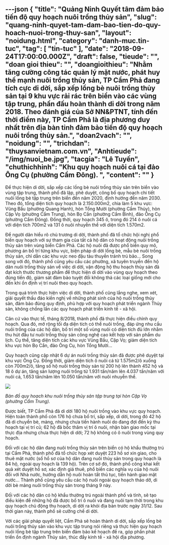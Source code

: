 ---json
{
    "title": "Quảng Ninh Quyết tâm đảm bảo tiến độ quy hoạch nuôi trồng thủy sản",
    "slug": "quang-ninh-quyet-tam-dam-bao-tien-do-quy-hoach-nuoi-trong-thuy-san",
    "layout": "noidung.html",
    "category": "danh-muc.tin-tuc",
    "tag": [
        "tin-tuc"
    ],
    "date": "2018-09-24T17:00:00.000Z",
    "draft": false,
    "tieude": "",
    "doan gioi thieu": "",
    "doangioithieu": "Nhằm tăng cường công tác quản lý mặt nước, phát huy thế mạnh nuôi trồng thủy sản, TP Cẩm Phả đang tích cực di dời, sắp xếp lồng bè nuôi trồng thủy sản tại 9 khu vực rải rác trên biển vào các vùng tập trung, phấn đấu hoàn thành di dời trong năm 2018. Theo đánh giá của Sở NN&PTNT, tính đến thời điểm này, TP Cẩm Phả là địa phương duy nhất trên địa bàn tỉnh đảm bảo tiến độ quy hoạch nuôi trồng thủy sản.",
    "doan2vach": "",
    "noidung": "",
    "trichdan": "thuysanvietnam.com.vn",
    "Anhtieude": "/img/nuoi_be.jpg",
    "tacgia": "Lê Tuyến",
    "chuthichhinh": "Khu quy hoạch nuôi cá tại đảo Ông Cụ (phường Cẩm Đông). ",
    "__content__": ""
}
---
<p>Để thực hiện di dời, sắp xếp c&aacute;c lồng b&egrave; nu&ocirc;i trồng thủy sản tr&ecirc;n biển v&agrave;o v&ugrave;ng tập trung, th&agrave;nh phố đ&atilde; lập, ph&ecirc; duyệt, c&ocirc;ng bố quy hoạch chi tiết nu&ocirc;i lồng b&egrave; tập trung tr&ecirc;n biển đến năm 2020, định hướng đến năm 2030. Theo đ&oacute;, tổng diện t&iacute;ch quy hoạch l&agrave; 2.150.000m2, chia l&agrave;m 5 khu vực: Vũng Bầu (phường Quang Hanh), h&ograve;n Tổng Mười (phường Cẩm Thủy), h&ograve;n Cặp Vọ (phường Cẩm Trung), h&ograve;n Bọ Cắn (phường Cẩm B&igrave;nh), đảo &Ocirc;ng Cụ (phường Cẩm Đ&ocirc;ng). Đồng thời, quy hoạch 345 &ocirc;, trong đ&oacute; 214 &ocirc; nu&ocirc;i c&aacute; với diện t&iacute;ch 700m2&nbsp;v&agrave; 131 &ocirc; nu&ocirc;i nhuyễn thể với diện t&iacute;ch 1.570m2.</p>

<p>Để người d&acirc;n hiểu r&otilde; chủ trương di dời, th&agrave;nh phố đ&atilde; tổ chức hội nghị phổ biến quy hoạch với sự tham gia của tất cả hộ d&acirc;n c&oacute; hoạt động nu&ocirc;i trồng thủy sản tr&ecirc;n v&ugrave;ng biển Cẩm Phả. C&aacute;c hộ nu&ocirc;i đ&atilde; được phổ biến quy m&ocirc;, phương &aacute;n bố tr&iacute; từng khu vực, biện ph&aacute;p di dời lồng b&egrave;, mẫu b&egrave; nu&ocirc;i trồng thủy sản, chỉ dẫn c&aacute;c khu vực neo đậu t&agrave;u thuyền tr&aacute;nh tr&uacute; b&atilde;o... Song song với đ&oacute;, th&agrave;nh phố cũng y&ecirc;u cầu c&aacute;c phường, x&atilde; tuy&ecirc;n truyền đến hộ d&acirc;n nu&ocirc;i trồng thủy sản về việc di dời, vận động hộ thu hoạch thủy sản đ&atilde; đạt k&iacute;ch thước thương phẩm để thực hiện di dời v&agrave;o v&ugrave;ng quy hoạch theo đ&uacute;ng tiến độ, gi&aacute;m s&aacute;t đảm bảo tuyệt đối kh&ocirc;ng thả c&aacute;c loại giống mới cho đến khi ổn định vị tr&iacute; nu&ocirc;i theo quy hoạch.</p>

<p>Trong qu&aacute; tr&igrave;nh thực hiện việc di dời, th&agrave;nh phố cũng lắng nghe, xem x&eacute;t, giải quyết thấu đ&aacute;o kiến nghị về những ph&aacute;t sinh của hộ nu&ocirc;i trồng thủy sản, đảm bảo đ&uacute;ng quy định, ph&ugrave; hợp với quy hoạch ph&aacute;t triển ng&agrave;nh Thủy sản, kh&ocirc;ng chồng lấn c&aacute;c quy hoạch ph&aacute;t triển kinh tế - x&atilde; hội.</p>

<p>Căn cứ v&agrave;o thực tế, th&aacute;ng 8/2018, th&agrave;nh phố đ&atilde; thực hiện điều chỉnh quy hoạch. Qua đ&oacute;, mở rộng tối đa diện t&iacute;ch c&oacute; thể nu&ocirc;i trồng, đ&aacute;p ứng nhu cầu nu&ocirc;i trồng của c&aacute;c hộ d&acirc;n, bố tr&iacute; một số v&ugrave;ng nu&ocirc;i c&oacute; diện t&iacute;ch đủ lớn nhằm thu h&uacute;t đầu tư nu&ocirc;i trồng thủy sản c&ocirc;ng nghệ cao kết hợp với sản phẩm du lịch. Cụ thể, tăng diện t&iacute;ch c&aacute;c khu vực Vũng Bầu, Cặp Vọ; giảm diện t&iacute;ch khu vực h&ograve;n Bọ Cắn, đảo &Ocirc;ng Cụ, h&ograve;n Tổng Mười...</p>

<p>Quy hoạch cũng cập nhật 6 dự &aacute;n nu&ocirc;i trồng thủy sản đ&atilde; được ph&ecirc; duyệt tại khu vực &Ocirc;ng Cụ. Đồng thời, giảm diện t&iacute;ch &ocirc; nu&ocirc;i c&aacute; từ 1.575m2/&ocirc; xuống c&ograve;n 700m2/&ocirc;, tăng số hộ nu&ocirc;i trồng thủy sản từ 200 hộ l&ecirc;n th&agrave;nh 452 hộ v&agrave; 18 &ocirc; dự &aacute;n, tăng sản lượng nu&ocirc;i trồng từ 1.931 tấn/năm l&ecirc;n 4.037 tấn/năm với nu&ocirc;i c&aacute;, 1.653 tấn/năm l&ecirc;n 10.050 tấn/năm với nu&ocirc;i nhuyễn thể.</p>

<p><img src="http://www.baoquangninh.com.vn/dataimages/201809/original/images1100498_Khu_C_p_V___ph__ng_C_m_Trung.jpg" /></p>

<p><em>Bản đồ quy hoạch khu nu&ocirc;i trồng thủy sản tập trung tại h&ograve;n Cặp Vọ (phường Cẩm Trung).&nbsp;</em></p>

<p>Được biết, TP Cẩm Phả đ&atilde; di dời 180 hộ nu&ocirc;i trồng v&agrave;o khu vực quy hoạch. Hiện to&agrave;n th&agrave;nh phố c&ograve;n 176 hộ chưa bố tr&iacute;, sắp xếp, di dời, trong đ&oacute; 42 hộ đ&atilde; di chuyển b&egrave;, mảng, nhưng chưa tiến h&agrave;nh nu&ocirc;i do đang đợi đến kỳ thu hoạch tại vị tr&iacute; cũ; 62 hộ đ&atilde; bốc thăm vị tr&iacute; &ocirc; nu&ocirc;i, nhận b&agrave;n giao mốc tại thực địa nhưng chưa thực hiện di dời; 72 hộ kh&ocirc;ng c&oacute; &ocirc; nu&ocirc;i trong v&ugrave;ng quy hoạch.</p>

<p>Đối với c&aacute;c hộ d&acirc;n đang nu&ocirc;i trồng thủy sản tr&ecirc;n biển c&oacute; hộ khẩu thường tr&uacute; tại Cẩm Phả, th&agrave;nh phố đ&atilde; tổ chức họp x&eacute;t duyệt 223 hồ sơ xin giao, cho thu&ecirc; mặt nước (số hồ sơ của hộ d&acirc;n đang nu&ocirc;i thủy sản trong quy hoạch l&agrave; 84 hộ, ngo&agrave;i quy hoạch l&agrave; 139 hộ). Tr&ecirc;n cơ sở đ&oacute;, th&agrave;nh phố c&ocirc;ng khai kết quả x&eacute;t duyệt hồ sơ, x&aacute;c định gi&aacute; thu&ecirc;, phổ biến c&aacute;c nghĩa vụ của hộ nu&ocirc;i đối với Nh&agrave; nước, hướng dẫn hộ nu&ocirc;i ho&agrave;n tất thủ tục, tiến h&agrave;nh giao mặt nước... Th&agrave;nh phố cũng y&ecirc;u cầu c&aacute;c hộ nu&ocirc;i ngo&agrave;i quy hoạch th&aacute;o dỡ, di dời b&egrave; mảng nu&ocirc;i trồng thủy sản trong th&aacute;ng 9 n&agrave;y.&nbsp;</p>

<p>Đối với c&aacute;c hộ d&acirc;n c&oacute; hộ khẩu thường tr&uacute; ngo&agrave;i th&agrave;nh phố v&agrave; tỉnh, sẽ tạo điều kiện để những hộ đ&atilde; được bố tr&iacute; &ocirc; nu&ocirc;i v&agrave; đang nu&ocirc;i tạm thời trong khu quy hoạch chủ động thu hoạch, di dời ra khỏi địa b&agrave;n trước ng&agrave;y 31/12. Sau thời gian n&agrave;y, th&agrave;nh phố sẽ cưỡng chế di dời.</p>

<p>Với c&aacute;c giải ph&aacute;p quyết liệt, Cẩm Phả sẽ ho&agrave;n th&agrave;nh di dời, sắp xếp lồng b&egrave; nu&ocirc;i trồng thủy sản v&agrave;o khu vực tập trung n&oacute;i ri&ecirc;ng v&agrave; thực hiện quy hoạch nu&ocirc;i lồng b&egrave; tập trung tr&ecirc;n biển đảm bảo kế hoạch đề ra, g&oacute;p phần ph&aacute;t triển ổn định ng&agrave;nh Thủy sản, th&uacute;c đẩy kinh tế - x&atilde; hội địa phương.</p>
